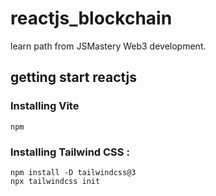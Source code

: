 # reactjs_blockchain
learn path from JSMastery Web3 development.

## getting start reactjs

### Installing Vite
```
npm 
```
### Installing Tailwind CSS :
```
npm install -D tailwindcss@3
npx tailwindcss init
```
